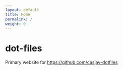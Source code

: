 ```yaml
---
layout: default
title: Home
permalink: /
weight: 0
---
```


# dot-files  

Primary website for <https://github.com/casjay-dotfiles>
